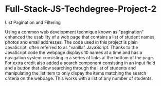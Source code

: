 # Full-Stack-JS-Techdegree-Project-2
List Pagination and Filtering

Using a common web development technique known as "pagination" enhanced the usability of a web page that contains a list of student names, photos and email addresses.
The code used in this project is plain JavaScript, often referred to as "vanilla" JavaScript.
Thanks to the JavaScript code the webpage displays 10 names at a time and has a navigation system consisting in a series of links at the bottom of the page.
For extra credit also added a search component consisting in an input field and a button that allow searching through the list of students and manipulating the list item to only dispay the items matching the search criteria on the webpage.
This works with a list of any number of students.
